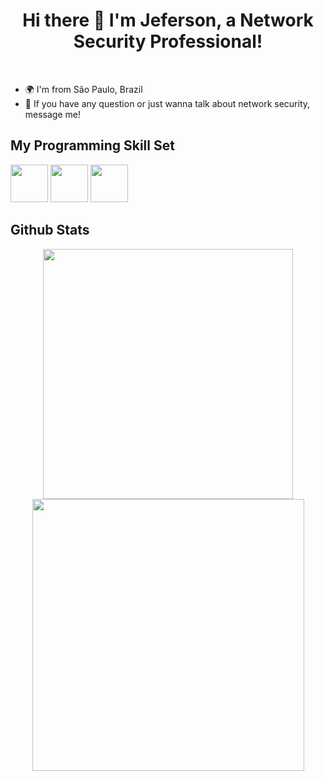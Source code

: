 # <div align="center"> Hi there 👋 I'm Jeferson, a Network Security Professional!</div>

<br>

- 🌍 I'm from São Paulo, Brazil
- 💬 If you have any question or just wanna talk about network security, message me!

## My Programming Skill Set

<div>
  <img width="60px" src="https://cdn.jsdelivr.net/gh/devicons/devicon@latest/icons/c/c-original.svg" />
  <img width="60px" src="https://cdn.jsdelivr.net/gh/devicons/devicon@latest/icons/python/python-original.svg" />
  <img width="60px" src="https://cdn.jsdelivr.net/gh/devicons/devicon@latest/icons/bash/bash-original.svg" />
</div>

## Github Stats

<div align="center">
  <img width="400px" src="https://github-readme-stats.vercel.app/api?username=s4in77&show_icons=true&count_private=true&hide_border=true" />
  
  <img width="435px" src="https://github-readme-stats.vercel.app/api/top-langs/?username=s4in77&hide_border=true&layout=compact"  />
</div>



